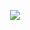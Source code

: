 <p align="center">
  <a href="https://github.com/DenverCoder1/readme-typing-svg"><img src="https://readme-typing-svg.herokuapp.com?font=Fira+Code&pause=1000&color=F77800FF&width=550&lines=Generar+reportes+de+Nmap+con+nmap-bootstrap"></a>
</p>

<h1 align="center"></h1>

